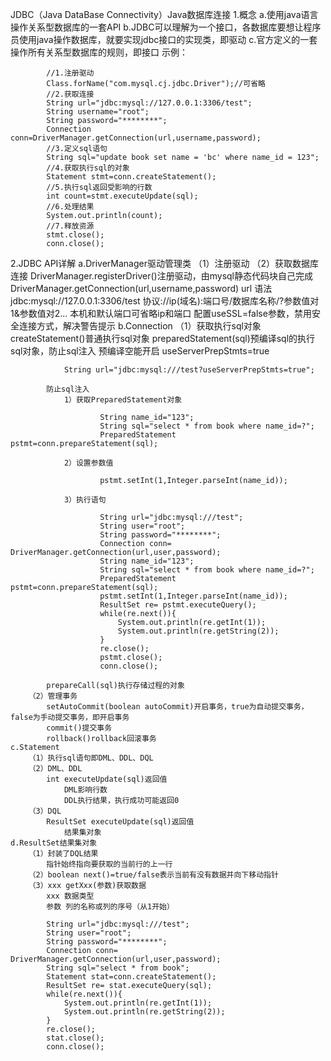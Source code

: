 JDBC（Java DataBase Connectivity）Java数据库连接
1.概念
    a.使用java语言操作关系型数据库的一套API
    b.JDBC可以理解为一个接口，各数据库要想让程序员使用java操作数据库，就要实现jdbc接口的实现类，即驱动
    c.官方定义的一套操作所有关系型数据库的规则，即接口
    示例：
```
        //1.注册驱动
        Class.forName("com.mysql.cj.jdbc.Driver");//可省略
        //2.获取连接
        String url="jdbc:mysql://127.0.0.1:3306/test";
        String username="root";
        String password="********";
        Connection conn=DriverManager.getConnection(url,username,password);
        //3.定义sql语句
        String sql="update book set name = 'bc' where name_id = 123";
        //4.获取执行sql的对象
        Statement stmt=conn.createStatement();
        //5.执行sql返回受影响的行数
        int count=stmt.executeUpdate(sql);
        //6.处理结果
        System.out.println(count);
        //7.释放资源
        stmt.close();
        conn.close();
```
2.JDBC API详解
    a.DriverManager驱动管理类
        （1）注册驱动
        （2）获取数据库连接
            DriverManager.registerDriver()注册驱动，由mysql静态代码块自己完成
            DriverManager.getConnection(url,username,password)
                url
                    语法jdbc:mysql://127.0.0.1:3306/test
                        协议://ip(域名):端口号/数据库名称/?参数值对1&参数值对2...
                    本机和默认端口可省略ip和端口
                    配置useSSL=false参数，禁用安全连接方式，解决警告提示
    b.Connection
        （1）获取执行sql对象
            createStatement()普通执行sql对象
            preparedStatement(sql)预编译sql的执行sql对象，防止sql注入
            预编译空能开启
            useServerPrepStmts=true
```
            String url="jdbc:mysql:///test?useServerPrepStmts=true";
```
            防止sql注入
                1）获取PreparedStatement对象
```
                    String name_id="123";
                    String sql="select * from book where name_id=?";
                    PreparedStatement pstmt=conn.prepareStatement(sql);
```
                2）设置参数值
```
                    pstmt.setInt(1,Integer.parseInt(name_id));
```
                3）执行语句
```
                    String url="jdbc:mysql:///test";
                    String user="root";
                    String password="********";
                    Connection conn= DriverManager.getConnection(url,user,password);
                    String name_id="123";
                    String sql="select * from book where name_id=?";
                    PreparedStatement pstmt=conn.prepareStatement(sql);
                    pstmt.setInt(1,Integer.parseInt(name_id));
                    ResultSet re= pstmt.executeQuery();
                    while(re.next()){
                        System.out.println(re.getInt(1));
                        System.out.println(re.getString(2));
                    }
                    re.close();
                    pstmt.close();
                    conn.close();
```
            prepareCall(sql)执行存储过程的对象
        （2）管理事务
            setAutoCommit(boolean autoCommit)开启事务，true为自动提交事务，false为手动提交事务，即开启事务
            commit()提交事务
            rollback()rollback回滚事务
    c.Statement
        （1）执行sql语句即DML、DDL、DQL
        （2）DML、DDL
            int executeUpdate(sql)返回值
                DML影响行数
                DDL执行结果，执行成功可能返回0
        （3）DQL
            ResultSet executeUpdate(sql)返回值
                结果集对象
    d.ResultSet结果集对象
        （1）封装了DQL结果
            指针始终指向要获取的当前行的上一行
        （2）boolean next()=true/false表示当前有没有数据并向下移动指针
        （3）xxx getXxx(参数)获取数据
            xxx 数据类型
            参数 列的名称或列的序号（从1开始）
```
        String url="jdbc:mysql:///test";
        String user="root";
        String password="********";
        Connection conn= DriverManager.getConnection(url,user,password);
        String sql="select * from book";
        Statement stat=conn.createStatement();
        ResultSet re= stat.executeQuery(sql);
        while(re.next()){
            System.out.println(re.getInt(1));
            System.out.println(re.getString(2));
        }
        re.close();
        stat.close();
        conn.close();
```